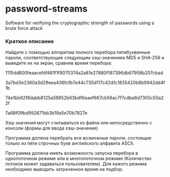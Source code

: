# password-streams
Software for verifying the cryptographic strength of passwords using a brute force attack

### Краткое описание

Найдите с помощью алгоритма полного перебора пятибуквенные пароли, соответствующие следующим хэш-значенияи MD5 и SHA-256 и выведите их на экран, сравнив время перебора:

1115dd800feaacefdf481f1f9070374a2a81e27880f187396db67958b207cbad

3a7bd3e2360a3d29eea436fcfb7e44c735d117c42d1c1835420b6b9942dd4f1b

74e1bb62f8dabb8125a58852b63bdf6eaef667cb56ac7f7cdba6d7305c50a22f

7a68f09bd992671bb3b19a5e70b7827e

Хэш значения могут считываться из файла или непосредственно с консоли (формы для ввода хэш-значения)

Программа должна перебрать все возможные пароли, состоящие только из пяти строчных букв английского алфавита ASCII.

Программа должна иметь возможность запуска перебора в однопоточном режиме или в многопоточном режиме (Количество потоков может задаваться пользователем). Для кажого режима необходимо выводить затраченное время на подбор.


